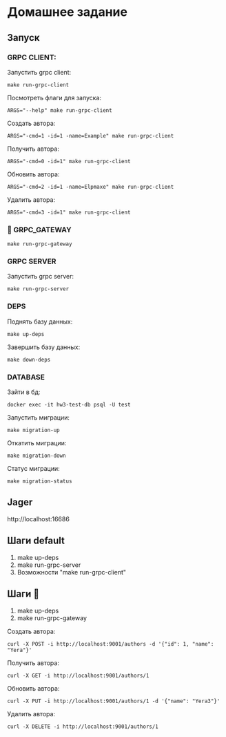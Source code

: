# Домашнее задание

## Запуск

### GRPC CLIENT:

Запустить grpc client:

``make run-grpc-client``

Посмотреть флаги для запуска:

``ARGS="--help" make run-grpc-client``

Создать автора:

``ARGS="-cmd=1 -id=1 -name=Example" make run-grpc-client``

Получить автора:

``ARGS="-cmd=0 -id=1" make run-grpc-client``

Обновить автора:

``ARGS="-cmd=2 -id=1 -name=Elpmaxe" make run-grpc-client``

Удалить автора:

``ARGS="-cmd=3 -id=1" make run-grpc-client``

### :gem: GRPC_GATEWAY

``make run-grpc-gateway``

### GRPC SERVER

Запустить grpc server:

``make run-grpc-server``


### DEPS

Поднять базу данных:

``make up-deps``

Завершить базу данных:

``make down-deps``

### DATABASE

Зайти в бд:

``docker exec -it hw3-test-db psql -U test``

Запустить миграции:

``make migration-up``

Откатить миграции:

``make migration-down``

Статус миграции:

``make migration-status``

## Jager

http://localhost:16686

## Шаги default

1. make up-deps
2. make run-grpc-server
3. Возможности "make run-grpc-client"

## Шаги :gem:

1. make up-deps
2. make run-grpc-gateway

Создать автора:

``curl -X POST -i http://localhost:9001/authors -d '{"id": 1, "name": "Yera"}'``

Получить автора:

``curl -X GET -i http://localhost:9001/authors/1``

Обновить автора:

``curl -X PUT -i http://localhost:9001/authors/1 -d '{"name": "Yera3"}'``

Удалить автора:

``curl -X DELETE -i http://localhost:9001/authors/1``
